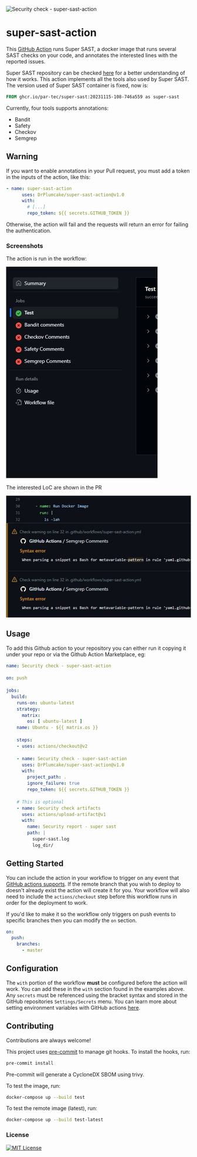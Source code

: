 
![Security check - super-sast-action](https://github.com/DrPlumcake/super-sast-action/workflows/super-sast-action/badge.svg)

# super-sast-action

This [GitHub Action]("https://github.com/features/actions") runs Super SAST,  a docker image that runs several SAST checks on your code, and annotates the interested lines with the reported issues.

Super SAST repository can be checked [here](https://github.com/par-tec/super-sast/) for a better understanding of how it works. This action implements all the tools also used by Super SAST. The version used of Super SAST container is fixed, now is:

```Dockerfile
FROM ghcr.io/par-tec/super-sast:20231115-108-746a559 as super-sast
```

Currently, four tools supports annotations:
- Bandit
- Safety
- Checkov
- Semgrep

## Warning

If you want to enable annotations in your Pull request, you must add a token in the inputs of the action, like this:

```yml
- name: super-sast-action
      uses: DrPlumcake/super-sast-action@v1.0
      with:
        # [...]
        repo_token: ${{ secrets.GITHUB_TOKEN }}
```

Otherwise, the action will fail and the requests will return an error for failing the authentication. 
### Screenshots

The action is run in the workflow:

![](assets/action_1.jpg)

The interested LoC are shown in the PR

![](assets/action_2.jpg)







## Usage

To add this Github action to your repository you can either run it copying it under your repo or via the Github Action Marketplace, eg:

```yml
name: Security check - super-sast-action

on: push

jobs:
  build:
    runs-on: ubuntu-latest
    strategy:
      matrix:
        os: [ ubuntu-latest ]
    name: Ubuntu - ${{ matrix.os }} 

    steps:
    - uses: actions/checkout@v2

    - name: Security check - super-sast-action
      uses: DrPlumcake/super-sast-action@v1.0
      with:
        project_path: .
        ignore_failure: true
        repo_token: ${{ secrets.GITHUB_TOKEN }}

    # This is optional
    - name: Security check artifacts
      uses: actions/upload-artifact@v1
      with:
        name: Security report - super sast
        path: |
          super-sast.log
          log_dir/
```


## Getting Started

You can include the action in your workflow to trigger on any event that
 [GitHub actions supports](https://help.github.com/en/articles/events-that-trigger-workflows). 
 If the remote branch that you wish to deploy to doesn't already exist the action will create it for you. 
 Your workflow will also need to include the `actions/checkout` step before this workflow runs 
 in order for the deployment to work.


If you'd like to make it so the workflow only triggers on push events
 to specific branches then you can modify the `on` section.

```yml
on:
  push:
    branches:
      - master
```
## Configuration

The `with` portion of the workflow **must** be configured before the action will work.
 You can add these in the `with` section found in the examples above. 
 Any `secrets` must be referenced using the bracket syntax and stored 
 in the GitHub repositories `Settings/Secrets` menu. 
 You can learn more about setting environment variables 
 with GitHub actions [here](https://help.github.com/en/articles/workflow-syntax-for-github-actions#jobsjob_idstepsenv).
## Contributing

Contributions are always welcome!

This project uses [pre-commit](https://pre-commit.com/) to manage git hooks. To install the hooks, run:

```bash
pre-commit install
```

Pre-commit will generate a CycloneDX SBOM using trivy.

To test the image, run:

```bash
docker-compose up --build test
```

To test the remote image (latest), run:

```bash
docker-compose up --build test-latest
```


### License

[![MIT License](https://img.shields.io/badge/License-MIT-green.svg)](https://choosealicense.com/licenses/mit/)

